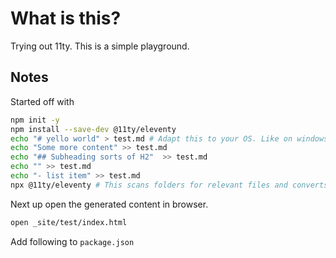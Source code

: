 # What is this?

Trying out 11ty. This is a simple playground.

## Notes

Started off with 

```bash
npm init -y
npm install --save-dev @11ty/eleventy
echo "# yello world" > test.md # Adapt this to your OS. Like on windows.
echo "Some more content" >> test.md
echo "## Subheading sorts of H2"  >> test.md
echo "" >> test.md
echo "- list item" >> test.md
npx @11ty/eleventy # This scans folders for relevant files and converts it to HTML in _site
```

Next up open the generated content in browser.

```bash
open _site/test/index.html
```

Add following to `package.json`
